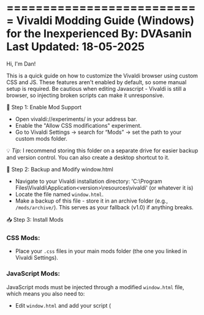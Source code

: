 ===========================
Vivaldi Modding Guide (Windows) for the Inexperienced
By: DVAsanin  
Last Updated: 18-05-2025  
===========================
Hi, I'm Dan!

This is a quick guide on how to customize the Vivaldi browser using custom CSS and JS. These features aren't enabled by default, so some manual setup is required. Be cautious when editing Javascript - Vivaldi is still a browser, so injecting broken scripts can make it unresponsive.

🔧 Step 1: Enable Mod Support
- Open vivaldi://experiments/ in your address bar. 
- Enable the "Allow CSS modifications" experiment.
- Go to Vivaldi Settings → search for “Mods” → set the path to your custom mods folder.

💡 *Tip:* I recommend storing this folder on a separate drive for easier backup and version control. You can also create a desktop shortcut to it.

📁 Step 2: Backup and Modify window.html

- Navigate to your Vivaldi installation directory: 'C:\Program Files\Vivaldi\Application\<version>\resources\vivaldi\' (or whatever it is)
- Locate the file named `window.html`.
- Make a backup of this file - store it in an archive folder (e.g., `/mods/archive/`). This serves as your fallback (v1.0) if anything breaks.

📥 Step 3: Install Mods

### CSS Mods:
- Place your `.css` files in your main mods folder (the one you linked in Vivaldi Settings).

### JavaScript Mods:
JavaScript mods must be injected through a modified `window.html` file, which means you also need to:

- Edit `window.html` and add your script (<script src="YourScriptName.js">):

- Copy both the modified window.html and the .js script into the Vivaldi installation folder. If you need to, you can edit these files using Notepad or any code editor.

Pro Tip: Keep archived versions of all mods (CSS and JS) - you never know when a rollback might save you.

I have Vivaldi installed in its default path - feel free to change it if you have to. 

🗂️ Pro Tip: Keep all mods (CSS and JS) archived too - you never know when you’ll need to revert or roll back to a previous version.

⚠️ After Browser Updates

Vivaldi updates will reset the window.html file and may disable your mods. Always back up your changes and reapply them after updating the browser or run the .bat script included in this repo to reapply your changes. 

If your Vivaldi is installed in a different location than C:\Program Files\Vivaldi\...:
- Open the .bat file in Notepad.
- Update the path variable to match your installation directory.
- Save the file with the .bat extension (select "All Files" in Save As).
- Run it again.

🛠 TROUBLESHOOTING

If something breaks, restore your original window.html.

Mods may stop working after major Vivaldi updates, check the [Vivaldi Modding Forum] (https://forum.vivaldi.net/category/52/modifications/) or [r/VivaldiBrowser](https://www.reddit.com/r/vivaldibrowser/).

I'm not an expert—I figured this out in a morning of trial and error. If I can do it, so can you.

🧠 Final Note

Use mods at your own risk. Vivaldi is one of the few browsers that makes this kind of customization even possible, so treat it with respect. Back up often, experiment safely, and enjoy your truly personalized browser!